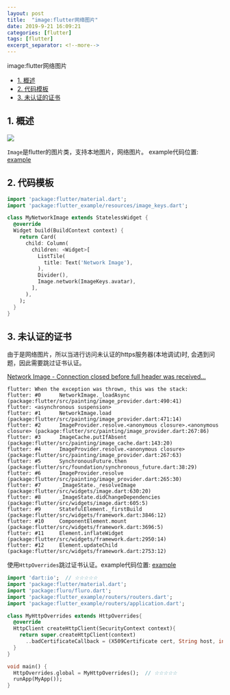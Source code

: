 ```yaml
---
layout: post
title:  "image:flutter网络图片"
date: 2019-9-21 16:09:21
categories: [flutter]
tags: [flutter]
excerpt_separator: <!--more-->
---
```

image:flutter网络图片
<!--more-->

<!-- @import "[TOC]" {cmd="toc" depthFrom=1 depthTo=6 orderedList=false} -->

<!-- code_chunk_output -->

- [1. 概述](#1-概述)
- [2. 代码模板](#2-代码模板)
- [3. 未认证的证书](#3-未认证的证书)

<!-- /code_chunk_output -->


## 1. 概述

<img src="https://img.shields.io/badge/flutter-v1.10.4--pre.53-blue" />

`Image`是flutter的图片类，支持本地图片，网络图片。
example代码位置: [example](https://github.com/kaisawind/flutter_example/tree/239f305467fc613063fb3906f339c0ef3820e0fc)

## 2. 代码模板

```dart
import 'package:flutter/material.dart';
import 'package:flutter_example/resources/image_keys.dart';

class MyNetworkImage extends StatelessWidget {
  @override
  Widget build(BuildContext context) {
    return Card(
      child: Column(
        children: <Widget>[
          ListTile(
            title: Text('Network Image'),
          ),
          Divider(),
          Image.network(ImageKeys.avatar),
        ],
      ),
    );
  }
}

```

## 3. 未认证的证书

由于是网络图片，所以当进行访问未认证的https服务器(本地调试)时, 会遇到问题，因此需要跳过证书认证。

[Network Image - Connection closed before full header was received...](https://github.com/flutter/flutter/issues/25107)

```text
flutter: When the exception was thrown, this was the stack:
flutter: #0      NetworkImage._loadAsync (package:flutter/src/painting/image_provider.dart:490:41)
flutter: <asynchronous suspension>
flutter: #1      NetworkImage.load (package:flutter/src/painting/image_provider.dart:471:14)
flutter: #2      ImageProvider.resolve.<anonymous closure>.<anonymous closure> (package:flutter/src/painting/image_provider.dart:267:86)
flutter: #3      ImageCache.putIfAbsent (package:flutter/src/painting/image_cache.dart:143:20)
flutter: #4      ImageProvider.resolve.<anonymous closure> (package:flutter/src/painting/image_provider.dart:267:63)
flutter: #5      SynchronousFuture.then (package:flutter/src/foundation/synchronous_future.dart:38:29)
flutter: #6      ImageProvider.resolve (package:flutter/src/painting/image_provider.dart:265:30)
flutter: #7      _ImageState._resolveImage (package:flutter/src/widgets/image.dart:630:20)
flutter: #8      _ImageState.didChangeDependencies (package:flutter/src/widgets/image.dart:605:5)
flutter: #9      StatefulElement._firstBuild (package:flutter/src/widgets/framework.dart:3846:12)
flutter: #10     ComponentElement.mount (package:flutter/src/widgets/framework.dart:3696:5)
flutter: #11     Element.inflateWidget (package:flutter/src/widgets/framework.dart:2950:14)
flutter: #12     Element.updateChild (package:flutter/src/widgets/framework.dart:2753:12)
```

使用`HttpOverrides`跳过证书认证。example代码位置: [example](https://github.com/kaisawind/flutter_example/tree/60c46100ebabd66daba5221e4bc588f2a1efef5e)


```dart
import 'dart:io';  // ☆☆☆☆☆
import 'package:flutter/material.dart';
import 'package:fluro/fluro.dart';
import 'package:flutter_example/routers/routers.dart';
import 'package:flutter_example/routers/application.dart';

class MyHttpOverrides extends HttpOverrides{
  @override
  HttpClient createHttpClient(SecurityContext context){
    return super.createHttpClient(context)
      ..badCertificateCallback = (X509Certificate cert, String host, int port)=> true;
  }
}

void main() {
  HttpOverrides.global = MyHttpOverrides();  // ☆☆☆☆☆
  runApp(MyApp());
}
```